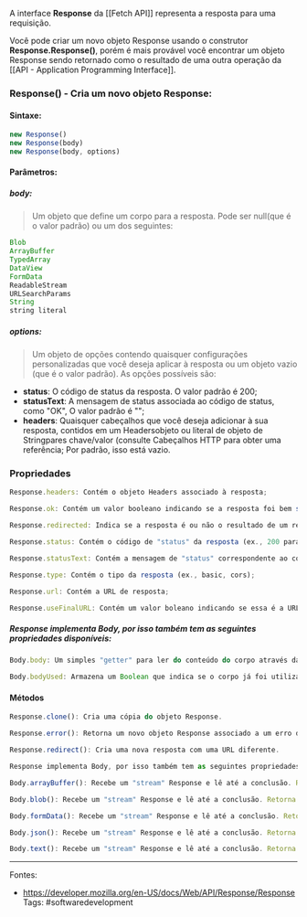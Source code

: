 A interface **Response** da [[Fetch API]] representa a resposta para uma requisição.

Você pode criar um novo objeto Response usando o construtor **Response.Response()**, porém é mais provável você encontrar um objeto Response sendo retornado como o resultado de uma outra operação da [[API - Application Programming Interface]].

### Response() - Cria um novo objeto Response:
#### Sintaxe:
```js
new Response()
new Response(body)
new Response(body, options)
```
#### Parâmetros:

##### body:
>Um objeto que define um corpo para a resposta. Pode ser null(que é o valor padrão) ou um dos seguintes:


```js
Blob
ArrayBuffer
TypedArray
DataView
FormData
ReadableStream
URLSearchParams
String
string literal
```

##### options:
>Um objeto de opções contendo quaisquer configurações personalizadas que você deseja aplicar à resposta ou um objeto vazio (que é o valor padrão). As opções possíveis são:
- **status**: O código de status da resposta. O valor padrão é 200;
- **statusText**: A mensagem de status associada ao código de status, como "OK", O valor padrão é "";
- **headers**: Quaisquer cabeçalhos que você deseja adicionar à sua resposta, contidos em um Headersobjeto ou literal de objeto de Stringpares chave/valor (consulte Cabeçalhos HTTP para obter uma referência; Por padrão, isso está vazio.
### Propriedades
```js
Response.headers: Contém o objeto Headers associado à resposta;

Response.ok: Contém um valor booleano indicando se a resposta foi bem sucedida ("status" no intervalo 200-299) ou não;

Response.redirected: Indica se a resposta é ou não o resultado de um redirecionamento; isto é, sua lista de URL tem mais de uma entrada;

Response.status: Contém o código de "status" da resposta (ex., 200 para um sucesso);

Response.statusText: Contém a mensagem de "status" correspondente ao código de "status" (ex., OK para 200);

Response.type: Contém o tipo da resposta (ex., basic, cors);

Response.url: Contém a URL de resposta;

Response.useFinalURL: Contém um valor boleano indicando se essa é a URL final da resposta;
```
##### Response implementa Body, por isso também tem as seguintes propriedades disponíveis:
```js
Body.body: Um simples "getter" para ler do conteúdo do corpo através da interface ReadableStream.

Body.bodyUsed: Armazena um Boolean que indica se o corpo já foi utilizado em uma resposta.
```
#### Métodos
```js
Response.clone(): Cria uma cópia do objeto Response.

Response.error(): Retorna um novo objeto Response associado a um erro de rede.

Response.redirect(): Cria uma nova resposta com uma URL diferente.

Response implementa Body, por isso também tem as seguintes propriedades disponíveis:

Body.arrayBuffer(): Recebe um "stream" Response e lê até a conclusão. Retorna uma "promise" que resolve com um ArrayBuffer.

Body.blob(): Recebe um "stream" Response e lê até a conclusão. Retorna uma "promise" que resolve com um Blob.

Body.formData(): Recebe um "stream" Response e lê até a conclusão. Retorna uma "promise" que resolve com um objeto FormData.

Body.json(): Recebe um "stream" Response e lê até a conclusão. Retorna uma "promise" que resolve com o resultado do parseamento do texto do corpo como JSON.

Body.text(): Recebe um "stream" Response e lê até a conclusão. Retorna uma "promise" que resolve com um USVString (texto).
```


---
Fontes:
- https://developer.mozilla.org/en-US/docs/Web/API/Response/Response
Tags: #softwaredevelopment 